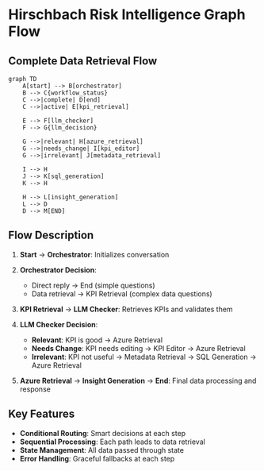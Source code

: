 # Hirschbach Risk Intelligence Graph Flow

## Complete Data Retrieval Flow

```mermaid
graph TD
    A[start] --> B[orchestrator]
    B --> C{workflow_status}
    C -->|complete| D[end]
    C -->|active| E[kpi_retrieval]
    
    E --> F[llm_checker]
    F --> G{llm_decision}
    
    G -->|relevant| H[azure_retrieval]
    G -->|needs_change| I[kpi_editor]
    G -->|irrelevant| J[metadata_retrieval]
    
    I --> H
    J --> K[sql_generation]
    K --> H
    
    H --> L[insight_generation]
    L --> D
    D --> M[END]
```

## Flow Description

1. **Start** → **Orchestrator**: Initializes conversation
2. **Orchestrator Decision**:
   - Direct reply → End (simple questions)
   - Data retrieval → KPI Retrieval (complex data questions)

3. **KPI Retrieval** → **LLM Checker**: Retrieves KPIs and validates them

4. **LLM Checker Decision**:
   - **Relevant**: KPI is good → Azure Retrieval
   - **Needs Change**: KPI needs editing → KPI Editor → Azure Retrieval  
   - **Irrelevant**: KPI not useful → Metadata Retrieval → SQL Generation → Azure Retrieval

5. **Azure Retrieval** → **Insight Generation** → **End**: Final data processing and response

## Key Features

- **Conditional Routing**: Smart decisions at each step
- **Sequential Processing**: Each path leads to data retrieval
- **State Management**: All data passed through state
- **Error Handling**: Graceful fallbacks at each step
